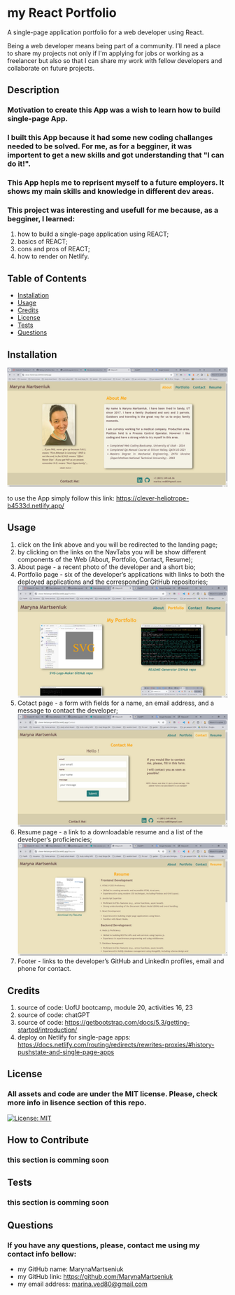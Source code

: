 # my React Portfolio

A single-page application portfolio for a web developer using React.

Being a web developer means being part of a community. I’ll need a place to share my projects not only if I'm applying for jobs or working as a freelancer but also so that I can share my work with fellow developers and collaborate on future projects.

## Description
### Motivation to create this App was a wish to learn how to build single-page App.
### I built this App because it had some new coding challanges needed to be solved. For me, as for a begginer, it was importent to get a new skills and got understanding that "I can do it!".
### This App hepls me to reprisent myself to a future employers. It shows my main skills and knowledge in different dev areas.
### This project was interesting and usefull for me because, as a begginer, I learned:
1. how to build a single-page application using REACT;
2. basics of REACT;
3. cons and pros of REACT;
4. how to render on Netlify.

## Table of Contents

- [Installation](#installation)
- [Usage](#usage)
- [Credits](#credits)
- [License](#license)
- [Tests](#tests)
- [Questions](#questions)

## Installation

![the App will look like this:](https://github.com/MarynaMartseniuk/myPortfolio-React-ch20/blob/main/src/utils/images/home.jpg)

to use the App simply follow this link: https://clever-heliotrope-b4533d.netlify.app/

## Usage
1. click on the link above and you will be redirected to the landing page;
2. by clicking on the links on the NavTabs you will be show different components of the Web (About, Portfolio, Contact, Resume);
3. About page - a recent photo of the developer and a short bio;
4. Portfolio page - six of the developer’s applications with links to both the deployed applications and the corresponding GitHub repositories;
   ![Portfolio page:](https://github.com/MarynaMartseniuk/myPortfolio-React-ch20/blob/main/src/utils/images/portfolio.jpg)
6. Cotact page - a form with fields for a name, an email address, and a message to contact the developer;
   ![Contact page:](https://github.com/MarynaMartseniuk/myPortfolio-React-ch20/blob/main/src/utils/images/contact.jpg)
8. Resume page - a link to a downloadable resume and a list of the developer’s proficiencies;
   ![Resume page:](https://github.com/MarynaMartseniuk/myPortfolio-React-ch20/blob/main/src/utils/images/resumePg.jpg)
10. Footer - links to the developer’s GitHub and LinkedIn profiles, email and phone for contact.

## Credits
1. source of code: UofU bootcamp, module 20, activities 16, 23
2. source of code: chatGPT
3. source of code: https://getbootstrap.com/docs/5.3/getting-started/introduction/
4. deploy on Netlify for single-page apps: https://docs.netlify.com/routing/redirects/rewrites-proxies/#history-pushstate-and-single-page-apps

## License
### All assets and code are under the MIT license. Please, check more info in lisence section of this repo.
[![License: MIT](https://img.shields.io/badge/License-MIT-yellow.svg)](https://opensource.org/licenses/MIT)

## How to Contribute
### this section is comming soon

## Tests
### this section is comming soon

## Questions
### If you have any questions, please, contact me using my contact info bellow:
- my GitHub name: MarynaMartseniuk
- my GitHub link: https://github.com/MarynaMartseniuk
- my email address: marina.ved80@gmail.com
